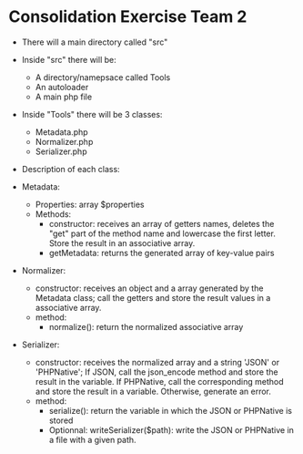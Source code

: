 # Consolidation Exercise Team 2

* There will a main directory called "src"

* Inside "src" there will be: 
   - A directory/namepsace called Tools
   - An autoloader
   - A main php file

* Inside "Tools" there will be 3 classes:
	- Metadata.php
	- Normalizer.php
	- Serializer.php

* Description of each class:

* Metadata:
 
 	- Properties: array $properties
 	- Methods:
 		 - constructor: receives an array of getters names, deletes the "get" part of the method name and lowercase the first letter. Store the result in an associative array.
 		 - getMetadata: returns the generated array of key-value pairs

* Normalizer:
	- constructor: receives an object and a array generated by the Metadata class; call the getters and store the result values in a associative array.
	- method:
		- normalize(): return the normalized associative array
		
* Serializer:
	- constructor: receives the normalized array and a string 'JSON' or 'PHPNative'; If JSON, call the json_encode method and store the result in the variable. If PHPNative, call the corresponding method and store the result in a variable. Otherwise, generate an error.
	- method:
		- serialize(): return the variable in which the JSON or PHPNative is stored
		- Optionnal: writeSerializer($path): write the JSON or PHPNative in a file with a given path.


 
